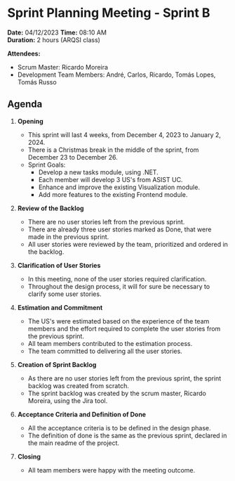 # Sprint Planning Meeting - Sprint B

**Date:** 04/12/2023
**Time:** 08:10 AM  
**Duration:** 2 hours (ARQSI class)

**Attendees:**  
- Scrum Master: Ricardo Moreira
- Development Team Members: André, Carlos, Ricardo, Tomás Lopes, Tomás Russo

## Agenda

1. **Opening**
   - This sprint will last 4 weeks, from December 4, 2023 to January 2, 2024.
   - There is a Christmas break in the middle of the sprint, from December 23 to December 26.
   - Sprint Goals: 
     - Develop a new tasks module, using .NET.
     - Each member will develop 3 US's from ASIST UC.
     - Enhance and improve the existing Visualization module.
     - Add more features to the existing Frontend module.

2. **Review of the Backlog**
   - There are no user stories left from the previous sprint.
   - There are already three user stories marked as Done, that were made in the previous sprint.
   - All user stories were reviewed by the team, prioritized and ordered in the backlog.

3. **Clarification of User Stories**
   - In this meeting, none of the user stories required clarification.
   - Throughout the design process, it will for sure be necessary to clarify some user stories.

4. **Estimation and Commitment**
   - The US's were estimated based on the experience of the team members and the effort required to complete the user stories from the previous sprint.
   - All team members contributed to the estimation process.
   - The team committed to delivering all the user stories.

5. **Creation of Sprint Backlog**
   - As there are no user stories left from the previous sprint, the sprint backlog was created from scratch.
   - The sprint backlog was created by the scrum master, Ricardo Moreira, using the Jira tool.

6. **Acceptance Criteria and Definition of Done**
   - All the acceptance criteria is to be defined in the design phase.
   - The definition of done is the same as the previous sprint, declared in the main readme of the project.

7. **Closing**
   - All team members were happy with the meeting outcome.
